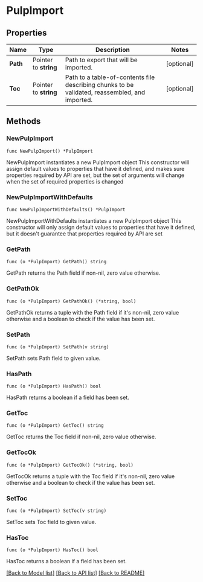 # PulpImport

## Properties

Name | Type | Description | Notes
------------ | ------------- | ------------- | -------------
**Path** | Pointer to **string** | Path to export that will be imported. | [optional] 
**Toc** | Pointer to **string** | Path to a table-of-contents file describing chunks to be validated, reassembled, and imported. | [optional] 

## Methods

### NewPulpImport

`func NewPulpImport() *PulpImport`

NewPulpImport instantiates a new PulpImport object
This constructor will assign default values to properties that have it defined,
and makes sure properties required by API are set, but the set of arguments
will change when the set of required properties is changed

### NewPulpImportWithDefaults

`func NewPulpImportWithDefaults() *PulpImport`

NewPulpImportWithDefaults instantiates a new PulpImport object
This constructor will only assign default values to properties that have it defined,
but it doesn't guarantee that properties required by API are set

### GetPath

`func (o *PulpImport) GetPath() string`

GetPath returns the Path field if non-nil, zero value otherwise.

### GetPathOk

`func (o *PulpImport) GetPathOk() (*string, bool)`

GetPathOk returns a tuple with the Path field if it's non-nil, zero value otherwise
and a boolean to check if the value has been set.

### SetPath

`func (o *PulpImport) SetPath(v string)`

SetPath sets Path field to given value.

### HasPath

`func (o *PulpImport) HasPath() bool`

HasPath returns a boolean if a field has been set.

### GetToc

`func (o *PulpImport) GetToc() string`

GetToc returns the Toc field if non-nil, zero value otherwise.

### GetTocOk

`func (o *PulpImport) GetTocOk() (*string, bool)`

GetTocOk returns a tuple with the Toc field if it's non-nil, zero value otherwise
and a boolean to check if the value has been set.

### SetToc

`func (o *PulpImport) SetToc(v string)`

SetToc sets Toc field to given value.

### HasToc

`func (o *PulpImport) HasToc() bool`

HasToc returns a boolean if a field has been set.


[[Back to Model list]](../README.md#documentation-for-models) [[Back to API list]](../README.md#documentation-for-api-endpoints) [[Back to README]](../README.md)


